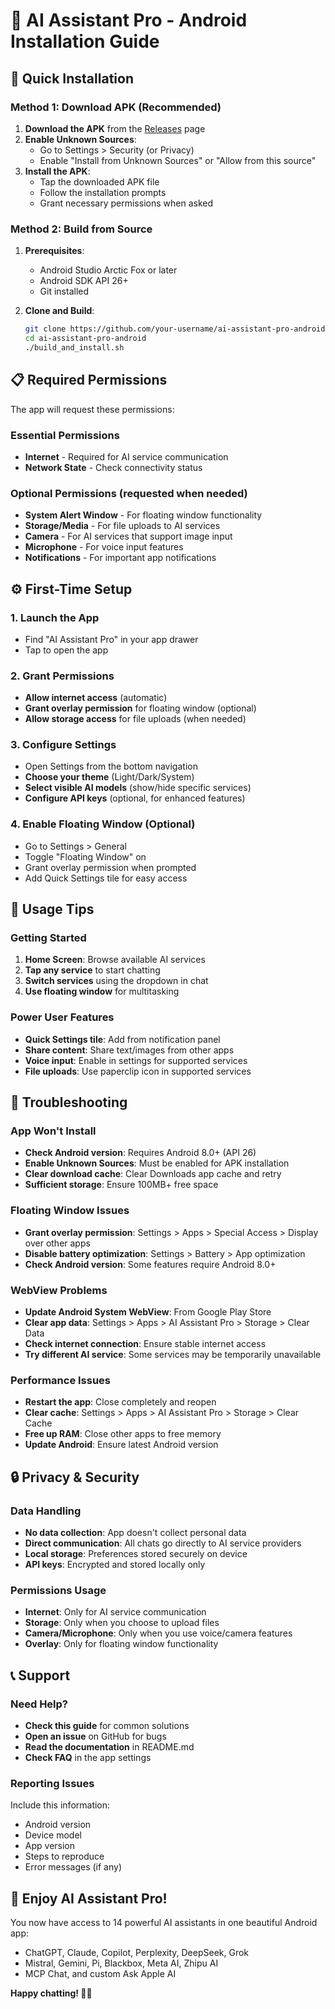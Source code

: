 # 📱 AI Assistant Pro - Android Installation Guide

## 🚀 Quick Installation

### Method 1: Download APK (Recommended)
1. **Download the APK** from the [Releases](https://github.com/your-username/ai-assistant-pro-android/releases) page
2. **Enable Unknown Sources**:
   - Go to Settings > Security (or Privacy)
   - Enable "Install from Unknown Sources" or "Allow from this source"
3. **Install the APK**:
   - Tap the downloaded APK file
   - Follow the installation prompts
   - Grant necessary permissions when asked

### Method 2: Build from Source
1. **Prerequisites**:
   - Android Studio Arctic Fox or later
   - Android SDK API 26+
   - Git installed

2. **Clone and Build**:
   ```bash
   git clone https://github.com/your-username/ai-assistant-pro-android.git
   cd ai-assistant-pro-android
   ./build_and_install.sh
   ```

## 📋 Required Permissions

The app will request these permissions:

### Essential Permissions
- **Internet** - Required for AI service communication
- **Network State** - Check connectivity status

### Optional Permissions (requested when needed)
- **System Alert Window** - For floating window functionality
- **Storage/Media** - For file uploads to AI services
- **Camera** - For AI services that support image input
- **Microphone** - For voice input features
- **Notifications** - For important app notifications

## ⚙️ First-Time Setup

### 1. Launch the App
- Find "AI Assistant Pro" in your app drawer
- Tap to open the app

### 2. Grant Permissions
- **Allow internet access** (automatic)
- **Grant overlay permission** for floating window (optional)
- **Allow storage access** for file uploads (when needed)

### 3. Configure Settings
- Open Settings from the bottom navigation
- **Choose your theme** (Light/Dark/System)
- **Select visible AI models** (show/hide specific services)
- **Configure API keys** (optional, for enhanced features)

### 4. Enable Floating Window (Optional)
- Go to Settings > General
- Toggle "Floating Window" on
- Grant overlay permission when prompted
- Add Quick Settings tile for easy access

## 🎯 Usage Tips

### Getting Started
1. **Home Screen**: Browse available AI services
2. **Tap any service** to start chatting
3. **Switch services** using the dropdown in chat
4. **Use floating window** for multitasking

### Power User Features
- **Quick Settings tile**: Add from notification panel
- **Share content**: Share text/images from other apps
- **Voice input**: Enable in settings for supported services
- **File uploads**: Use paperclip icon in supported services

## 🔧 Troubleshooting

### App Won't Install
- **Check Android version**: Requires Android 8.0+ (API 26)
- **Enable Unknown Sources**: Must be enabled for APK installation
- **Clear download cache**: Clear Downloads app cache and retry
- **Sufficient storage**: Ensure 100MB+ free space

### Floating Window Issues
- **Grant overlay permission**: Settings > Apps > Special Access > Display over other apps
- **Disable battery optimization**: Settings > Battery > App optimization
- **Check Android version**: Some features require Android 8.0+

### WebView Problems
- **Update Android System WebView**: From Google Play Store
- **Clear app data**: Settings > Apps > AI Assistant Pro > Storage > Clear Data
- **Check internet connection**: Ensure stable internet access
- **Try different AI service**: Some services may be temporarily unavailable

### Performance Issues
- **Restart the app**: Close completely and reopen
- **Clear cache**: Settings > Apps > AI Assistant Pro > Storage > Clear Cache
- **Free up RAM**: Close other apps to free memory
- **Update Android**: Ensure latest Android version

## 🔒 Privacy & Security

### Data Handling
- **No data collection**: App doesn't collect personal data
- **Direct communication**: All chats go directly to AI service providers
- **Local storage**: Preferences stored securely on device
- **API keys**: Encrypted and stored locally only

### Permissions Usage
- **Internet**: Only for AI service communication
- **Storage**: Only when you choose to upload files
- **Camera/Microphone**: Only when you use voice/camera features
- **Overlay**: Only for floating window functionality

## 📞 Support

### Need Help?
- **Check this guide** for common solutions
- **Open an issue** on GitHub for bugs
- **Read the documentation** in README.md
- **Check FAQ** in the app settings

### Reporting Issues
Include this information:
- Android version
- Device model
- App version
- Steps to reproduce
- Error messages (if any)

## 🎉 Enjoy AI Assistant Pro!

You now have access to 14 powerful AI assistants in one beautiful Android app:
- ChatGPT, Claude, Copilot, Perplexity, DeepSeek, Grok
- Mistral, Gemini, Pi, Blackbox, Meta AI, Zhipu AI
- MCP Chat, and custom Ask Apple AI

**Happy chatting! 🤖✨**